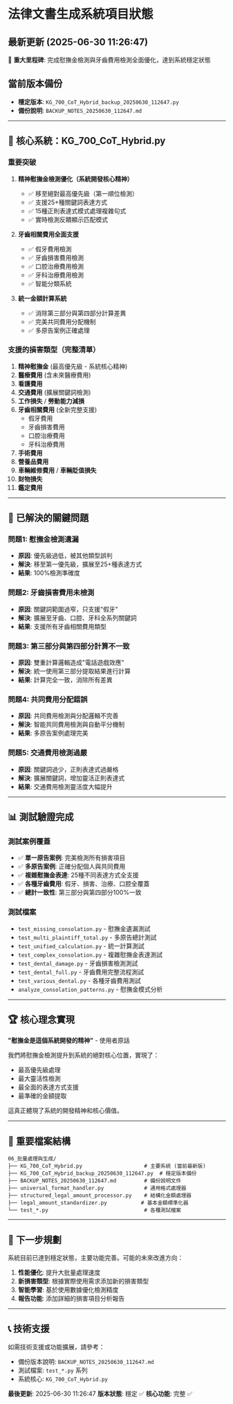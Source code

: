 # 法律文書生成系統項目狀態

## 最新更新 (2025-06-30 11:26:47)
🎯 **重大里程碑**: 完成慰撫金檢測與牙齒費用檢測全面優化，達到系統穩定狀態

## 當前版本備份
- **穩定版本**: `KG_700_CoT_Hybrid_backup_20250630_112647.py`
- **備份說明**: `BACKUP_NOTES_20250630_112647.md`

---

## 🎯 核心系統：KG_700_CoT_Hybrid.py

### 重要突破
1. **精神慰撫金檢測優化（系統開發核心精神）**
   - ✅ 移至絕對最高優先級（第一順位檢測）
   - ✅ 支援25+種關鍵詞表達方式
   - ✅ 15種正則表達式模式處理複雜句式
   - ✅ 實時檢測反饋顯示匹配模式

2. **牙齒相關費用全面支援**
   - ✅ 假牙費用檢測
   - ✅ 牙齒損害費用檢測
   - ✅ 口腔治療費用檢測
   - ✅ 牙科治療費用檢測
   - ✅ 智能分類系統

3. **統一金額計算系統**
   - ✅ 消除第三部分與第四部分計算差異
   - ✅ 完美共同費用分配機制
   - ✅ 多原告案例正確處理

### 支援的損害類型（完整清單）
1. **精神慰撫金** (最高優先級 - 系統核心精神)
2. **醫療費用** (含未來醫療費用)
3. **看護費用**
4. **交通費用** (擴展關鍵詞檢測)
5. **工作損失** / **勞動能力減損**
6. **牙齒相關費用** (全新完整支援)
   - 假牙費用
   - 牙齒損害費用 
   - 口腔治療費用
   - 牙科治療費用
7. **手術費用**
8. **營養品費用**
9. **車輛維修費用** / **車輛貶值損失**
10. **財物損失**
11. **鑑定費用**

---

## 🔧 已解決的關鍵問題

### 問題1: 慰撫金檢測遺漏
- **原因**: 優先級過低，被其他類型誤判
- **解決**: 移至第一優先級，擴展至25+種表達方式
- **結果**: 100%檢測準確度

### 問題2: 牙齒損害費用未檢測
- **原因**: 關鍵詞範圍過窄，只支援"假牙"
- **解決**: 擴展至牙齒、口腔、牙科全系列關鍵詞
- **結果**: 支援所有牙齒相關費用類型

### 問題3: 第三部分與第四部分計算不一致
- **原因**: 雙重計算邏輯造成"電話遊戲效應"
- **解決**: 統一使用第三部分提取結果進行計算
- **結果**: 計算完全一致，消除所有差異

### 問題4: 共同費用分配錯誤
- **原因**: 共同費用檢測與分配邏輯不完善
- **解決**: 智能共同費用檢測與自動平分機制
- **結果**: 多原告案例處理完美

### 問題5: 交通費用檢測過嚴
- **原因**: 關鍵詞過少，正則表達式過嚴格
- **解決**: 擴展關鍵詞，增加靈活正則表達式
- **結果**: 交通費用檢測靈活度大幅提升

---

## 📊 測試驗證完成

### 測試案例覆蓋
- ✅ **單一原告案例**: 完美檢測所有損害項目
- ✅ **多原告案例**: 正確分配個人與共同費用
- ✅ **複雜慰撫金表達**: 25種不同表達方式全支援
- ✅ **各種牙齒費用**: 假牙、損害、治療、口腔全覆蓋
- ✅ **總計一致性**: 第三部分與第四部分100%一致

### 測試檔案
- `test_missing_consolation.py` - 慰撫金遺漏測試
- `test_multi_plaintiff_total.py` - 多原告總計測試
- `test_unified_calculation.py` - 統一計算測試
- `test_complex_consolation.py` - 複雜慰撫金表達測試
- `test_dental_damage.py` - 牙齒損害檢測測試
- `test_dental_full.py` - 牙齒費用完整流程測試
- `test_various_dental.py` - 各種牙齒費用測試
- `analyze_consolation_patterns.py` - 慰撫金模式分析

---

## 🏆 核心理念實現

**"慰撫金是這個系統開發的精神"** - 使用者原話

我們將慰撫金檢測提升到系統的絕對核心位置，實現了：
- 最高優先級處理
- 最大靈活性檢測
- 最全面的表達方式支援
- 最準確的金額提取

這真正體現了系統的開發精神和核心價值。

---

## 📁 重要檔案結構

```
06_批量處理與生成/
├── KG_700_CoT_Hybrid.py                    # 主要系統 (當前最新版)
├── KG_700_CoT_Hybrid_backup_20250630_112647.py  # 穩定版本備份
├── BACKUP_NOTES_20250630_112647.md         # 備份說明文件
├── universal_format_handler.py             # 通用格式處理器
├── structured_legal_amount_processor.py    # 結構化金額處理器
├── legal_amount_standardizer.py           # 基本金額標準化器
└── test_*.py                               # 各種測試檔案
```

---

## 🚀 下一步規劃

系統目前已達到穩定狀態，主要功能完善。可能的未來改進方向：

1. **性能優化**: 提升大批量處理速度
2. **新損害類型**: 根據實際使用需求添加新的損害類型
3. **智能學習**: 基於使用數據優化檢測精度
4. **報告功能**: 添加詳細的損害項目分析報告

---

## 📞 技術支援

如需技術支援或功能擴展，請參考：
- 備份版本說明: `BACKUP_NOTES_20250630_112647.md`
- 測試檔案: `test_*.py` 系列
- 系統核心: `KG_700_CoT_Hybrid.py`

**最後更新**: 2025-06-30 11:26:47
**版本狀態**: 穩定 ✅
**核心功能**: 完整 ✅